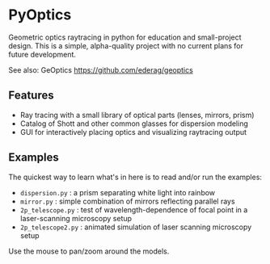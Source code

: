 PyOptics
========

Geometric optics raytracing in python for education and small-project design. This 
is a simple, alpha-quality project with no current plans for future development.

See also: GeOptics https://github.com/ederag/geoptics

Features
--------

* Ray tracing with a small library of optical parts (lenses, mirrors, prism)
* Catalog of Shott and other common glasses for dispersion modeling
* GUI for interactively placing optics and visualizing raytracing output 

Examples
--------

The quickest way to learn what's in here is to read and/or run the examples:

* `dispersion.py` : a prism separating white light into rainbow
* `mirror.py` : simple combination of mirrors reflecting parallel rays
* `2p_telescope.py` : test of wavelength-dependence of focal point in a laser-scanning microscopy setup
* `2p_telescope2.py` : animated simulation of laser scanning microscopy setup

Use the mouse to pan/zoom around the models.

